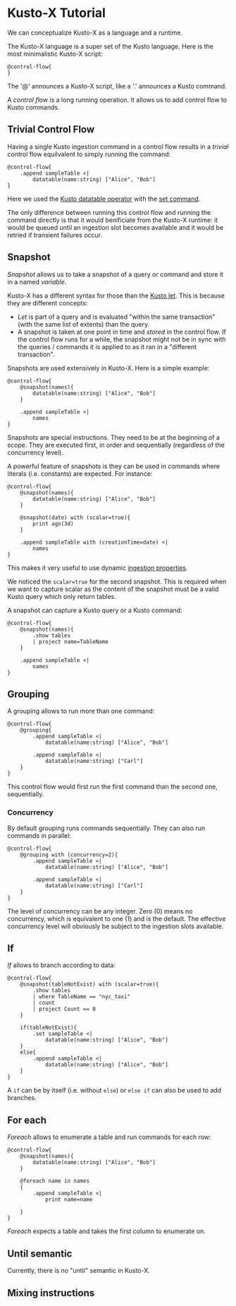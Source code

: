 # Kusto-X Tutorial

We can conceptualize Kusto-X as a language and a runtime.

The Kusto-X language is a super set of the Kusto language.  Here is the most minimalistic Kusto-X script:

```kusto
@control-flow{
}
```

The '@' announces a Kusto-X script, like a '.' announces a Kusto command.

A *control flow* is a long running operation.  It allows us to add control flow to Kusto commands.

## Trivial Control Flow

Having a single Kusto ingestion command in a control flow results in a *trivial* control flow equilvalent to simply running the command:

```kusto
@control-flow{
    .append sampleTable <|
        datatable(name:string) ["Alice", "Bob"]
}
```

Here we used the [Kusto datatable operator](https://docs.microsoft.com/en-us/azure/data-explorer/kusto/query/datatableoperator?pivots=azuredataexplorer) with the [set command](https://docs.microsoft.com/en-us/azure/data-explorer/kusto/management/data-ingestion/ingest-from-query).

The only difference between running this control flow and running the command directly is that it would benificiate from the Kusto-X runtime:  it would be queued until an ingestion slot becomes available and it would be retried if transient failures occur.

## Snapshot

*Snapshot* allows us to take a snapshot of a query or command and store it in a named *variable*.

Kusto-X has a different syntax for those than the [Kusto let](https://docs.microsoft.com/en-us/azure/data-explorer/kusto/query/letstatement).  This is because they are different concepts:

* *Let* is part of a query and is evaluated "within the same transaction" (with the same list of extents) than the query.
* A snapshot is taken at one point in time and *stored* in the control flow.  If the control flow runs for a while, the snapshot might not be in sync with the queries / commands it is applied to as it ran in a "different transaction".

Snapshots are used extensively in Kusto-X.  Here is a simple example:

```kusto
@control-flow{
    @snapshot(names){
        datatable(name:string) ["Alice", "Bob"]
    }

    .append sampleTable <|
        names
}
```

Snapshots are special instructions.  They need to be at the beginning of a scope.  They are executed first, in order and sequentially (regardless of the concurrency level).

A powerful feature of snapshots is they can be used in commands where literals (i.e. constants) are expected.  For instance:

```kusto
@control-flow{
    @snapshot(names){
        datatable(name:string) ["Alice", "Bob"]
    }

    @snapshot(date) with (scalar=true){
        print ago(3d)
    }

    .append sampleTable with (creationTime=date) <|
        names
}
```

This makes it very useful to use dynamic [ingestion properties](https://docs.microsoft.com/en-us/azure/data-explorer/ingestion-properties).

We noticed the `scalar=true` for the second snapshot.  This is required when we want to capture scalar as the content of the snapshot must be a valid Kusto query which only return tables.

A snapshot can capture a Kusto query or a Kusto command:

```kusto
@control-flow{
    @snapshot(names){
        .show tables 
        | project name=TableName
    }

    .append sampleTable <|
        names
}
```

## Grouping

A grouping allows to run more than one command:

```kusto
@control-flow{
    @grouping{
        .append sampleTable <|
            datatable(name:string) ["Alice", "Bob"]

        .append sampleTable <|
            datatable(name:string) ["Carl"]
    }
}
```

This control flow would first run the first command than the second one, sequentially.

### Concurrency

By default grouping runs commands sequentially.  They can also run commands in parallel:

```kusto
@control-flow{
    @grouping with (concurrency=2){
        .append sampleTable <|
            datatable(name:string) ["Alice", "Bob"]

        .append sampleTable <|
            datatable(name:string) ["Carl"]
    }
}
```

The level of concurrency can be any integer.  Zero (0) means no concurrency, which is equivalent to one (1) and is the default.  The effective concurrency level will obviously be subject to the ingestion slots available.

## If

*If* allows to branch according to data:

```kusto
@control-flow{
    @snapshot(tableNotExist) with (scalar=true){
        .show tables 
        | where TableName == "nyc_taxi"
        | count
        | project Count == 0
    }

    if(tableNotExist){
        .set sampleTable <|
            datatable(name:string) ["Alice", "Bob"]
    }
    else{
        .append sampleTable <|
            datatable(name:string) ["Alice", "Bob"]
    }
}
```

A `if` can be by itself (i.e. without `else`) or `else if` can also be used to add branches.

## For each

*Foreach* allows to enumerate a table and run commands for each row:

```kusto
@control-flow{
    @snapshot(names){
        datatable(name:string) ["Alice", "Bob"]
    }

    @foreach name in names
    {
        .append sampleTable <|
            print name=name

    }
}
```

*Foreach* expects a table and takes the first column to enumerate on.

## Until semantic

Currently, there is no "until" semantic in Kusto-X.

## Mixing instructions